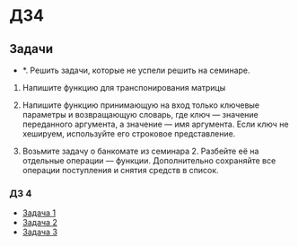 # ДЗ4

## Задачи

- *. Решить задачи, которые не успели решить на семинаре.

1. Напишите функцию для транспонирования матрицы

2. Напишите функцию принимающую на вход только ключевые параметры и возвращающую словарь, где ключ — значение
переданного аргумента, а значение — имя аргумента. Если ключ не хешируем, используйте его строковое представление.
3. Возьмите задачу о банкомате из семинара 2. Разбейте её на отдельные операции — функции. Дополнительно сохраняйте
все операции поступления и снятия средств в список.

### ДЗ 4

- [Задача 1](https://github.com/Let0Pda/Python_next/blob/main/Homework/DZ4/DZ4_1.py)
- [Задача 2](https://github.com/Let0Pda/Python_next/blob/main/Homework/DZ4/DZ4_2.py)
- [Задача 3](https://github.com/Let0Pda/Python_next/blob/main/Homework/DZ4/DZ4_3.py)
